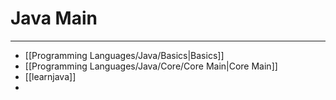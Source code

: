 # Java Main
***
- [[Programming Languages/Java/Basics|Basics]]
- [[Programming Languages/Java/Core/Core Main|Core Main]]
- [[learnjava]]
- 